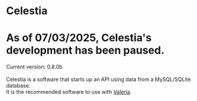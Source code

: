 # Celestia
# As of 07/03/2025, Celestia's development has been paused. 
Current version: 0.8.0b
<br>
<br>
Celestia is a software that starts up an API using data from a MySQL/SQLite database.<br>
It is the recommended software to use with [Valeria](https://github.com/kitstudios/Valeria).
